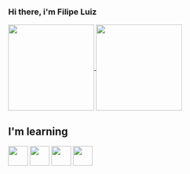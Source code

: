 ### Hi there, i'm Filipe Luiz

<a href="https://github.com/FLuiz22/github-readme-stats">
  <img height=175 align="center" src="https://github-readme-stats.vercel.app/api?username=FLuiz22&show_icons=true&theme=holi" />
</a>
<a href="https://github.com/FLuiz22/convoychat">
  <img height=175 align="center" src="https://github-readme-stats.vercel.app/api/top-langs?username=FLuiz22&layout=compact&theme=holi&langs_count=8&card_width=320" />
</a>

## I'm learning
<img loading="lazy" src="https://cdn.jsdelivr.net/gh/devicons/devicon/icons/java/java-original.svg" width="40" height="40"/> <img loading="lazy" src="https://cdn.jsdelivr.net/gh/devicons/devicon/icons/javascript/javascript-plain.svg" width="40" height="40"/> <img loading="lazy" src="https://cdn.jsdelivr.net/gh/devicons/devicon/icons/nodejs/nodejs-original.svg" width="40" height="40"/> <img loading="lazy" src="https://cdn.jsdelivr.net/gh/devicons/devicon/icons/vuejs/vuejs-original.svg" width="40" height="40"/>
